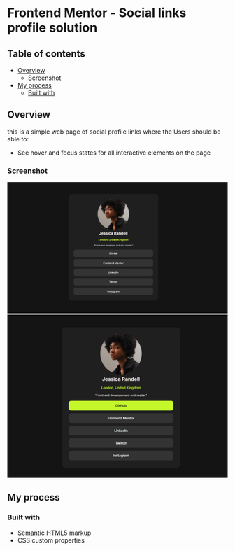 # Frontend Mentor - Social links profile solution

## Table of contents

- [Overview](#overview)
  - [Screenshot](#screenshot)
- [My process](#my-process)
  - [Built with](#built-with)

## Overview
this is a simple web page of social profile links where the Users should be able to:

- See hover and focus states for all interactive elements on the page

### Screenshot

![](./screenshots/desktop-overview.png )
![](./screenshots/active-link.png)

## My process

### Built with

- Semantic HTML5 markup
- CSS custom properties
